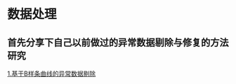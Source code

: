 # 数据处理
## 首先分享下自己以前做过的异常数据剔除与修复的方法研究
[1.基于B样条曲线的异常数据剔除](https://github.com/notmylove/Data-analysis/tree/master/eliminating%20abnormal%20data)
